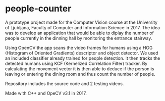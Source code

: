 # people-counter

A prototype project made for the Computer Vision course at the University of Ljubljana, Faculty of Computer and Information Science in 2017. 
The idea was to develop an application that would be able to diplay the number of people currently in the dinning hall by monitoring the entrance stairway. 

Using OpenCV the app scans the video frames for humans using a HOG (Histogram of Oriented Gradients) descriptor and object detector. We used an included classifier already trained for people detection. It then tracks the detected humans using KCF (Kernelized Correlation Filter) tracker. By calculating the movement vector it is then able to deduce if the person is leaving or entering the dining room and thus count the number of people.

Repository includes the source code and 2 testing videos.

Made with C++ and OpeCV v3.1 in 2017.
